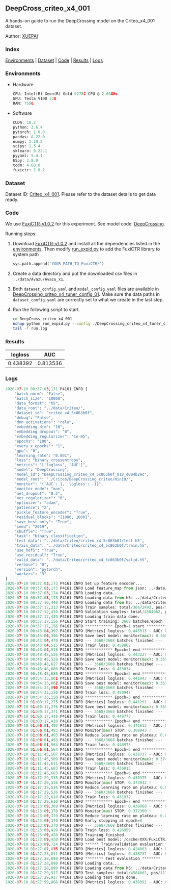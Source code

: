## DeepCross_criteo_x4_001

A hands-on guide to run the DeepCrossing model on the Criteo_x4_001 dataset.

Author: [XUEPAI](https://github.com/xue-pai)

### Index
[Environments](#Environments) | [Dataset](#Dataset) | [Code](#Code) | [Results](#Results) | [Logs](#Logs)

### Environments
+ Hardware

  ```python
  CPU: Intel(R) Xeon(R) Gold 6278C CPU @ 2.60GHz
  GPU: Tesla V100 32G
  RAM: 755G

  ```

+ Software

  ```python
  CUDA: 10.2
  python: 3.6.4
  pytorch: 1.0.0
  pandas: 0.22.0
  numpy: 1.19.2
  scipy: 1.5.4
  sklearn: 0.22.1
  pyyaml: 5.4.1
  h5py: 2.8.0
  tqdm: 4.60.0
  fuxictr: 1.0.2
  ```

### Dataset
Dataset ID: [Criteo_x4_001](https://github.com/openbenchmark/BARS/blob/master/ctr_prediction/datasets/Criteo/README.md#Criteo_x4_001). Please refer to the dataset details to get data ready.

### Code

We use [FuxiCTR-v1.0.2](fuxictr_url) for this experiment. See model code: [DeepCrossing](https://github.com/xue-pai/FuxiCTR/blob/v1.0.2/fuxictr/pytorch/models/DeepCrossing.py).

Running steps:

1. Download [FuxiCTR-v1.0.2](fuxictr_url) and install all the dependencies listed in the [environments](#environments). Then modify [run_expid.py](./run_expid.py#L5) to add the FuxiCTR library to system path
    
    ```python
    sys.path.append('YOUR_PATH_TO_FuxiCTR/')
    ```

2. Create a data directory and put the downloaded csv files in `../data/Avazu/Avazu_x1`.

3. Both `dataset_config.yaml` and `model_config.yaml` files are available in [DeepCrossing_criteo_x4_tuner_config_01](./DeepCrossing_criteo_x4_tuner_config_01). Make sure the data paths in `dataset_config.yaml` are correctly set to what we create in the last step.

4. Run the following script to start.

    ```bash
    cd DeepCross_criteo_x4_001
    nohup python run_expid.py --config ./DeepCrossing_criteo_x4_tuner_config_01 --expid DeepCrossing_criteo_x4_018_3638c8fb --gpu 0 > run.log &
    tail -f run.log
    ```

### Results

| logloss | AUC  |
|:--------------------:|:--------------------:|
| 0.438392 | 0.813536  |


### Logs
```python
2020-07-10 00:37:03,171 P4161 INFO {
    "batch_norm": "False",
    "batch_size": "10000",
    "data_format": "h5",
    "data_root": "../data/Criteo/",
    "dataset_id": "criteo_x4_5c863b0f",
    "debug": "False",
    "dnn_activations": "relu",
    "embedding_dim": "16",
    "embedding_dropout": "0",
    "embedding_regularizer": "1e-05",
    "epochs": "100",
    "every_x_epochs": "1",
    "gpu": "0",
    "learning_rate": "0.001",
    "loss": "binary_crossentropy",
    "metrics": "['logloss', 'AUC']",
    "model": "DeepCrossing",
    "model_id": "DeepCrossing_criteo_x4_5c863b0f_018_d094b29c",
    "model_root": "./Criteo/DeepCrossing_criteo/min10/",
    "monitor": "{'AUC': 1, 'logloss': -1}",
    "monitor_mode": "max",
    "net_dropout": "0.2",
    "net_regularizer": "0",
    "optimizer": "adam",
    "patience": "2",
    "pickle_feature_encoder": "True",
    "residual_blocks": "[1000, 1000]",
    "save_best_only": "True",
    "seed": "2019",
    "shuffle": "True",
    "task": "binary_classification",
    "test_data": "../data/Criteo/criteo_x4_5c863b0f/test.h5",
    "train_data": "../data/Criteo/criteo_x4_5c863b0f/train.h5",
    "use_hdf5": "True",
    "use_residual": "True",
    "valid_data": "../data/Criteo/criteo_x4_5c863b0f/valid.h5",
    "verbose": "0",
    "version": "pytorch",
    "workers": "3"
}
2020-07-10 00:37:03,173 P4161 INFO Set up feature encoder...
2020-07-10 00:37:03,173 P4161 INFO Load feature_map from json: ../data/Criteo/criteo_x4_5c863b0f/feature_map.json
2020-07-10 00:37:03,174 P4161 INFO Loading data...
2020-07-10 00:37:03,178 P4161 INFO Loading data from h5: ../data/Criteo/criteo_x4_5c863b0f/train.h5
2020-07-10 00:37:10,440 P4161 INFO Loading data from h5: ../data/Criteo/criteo_x4_5c863b0f/valid.h5
2020-07-10 00:37:12,313 P4161 INFO Train samples: total/36672493, pos/9396350, neg/27276143, ratio/25.62%
2020-07-10 00:37:12,439 P4161 INFO Validation samples: total/4584062, pos/1174544, neg/3409518, ratio/25.62%
2020-07-10 00:37:12,439 P4161 INFO Loading train data done.
2020-07-10 00:37:17,156 P4161 INFO Start training: 3668 batches/epoch
2020-07-10 00:37:17,156 P4161 INFO ************ Epoch=1 start ************
2020-07-10 00:43:04,392 P4161 INFO [Metrics] logloss: 0.445513 - AUC: 0.805904
2020-07-10 00:43:04,396 P4161 INFO Save best model: monitor(max): 0.360390
2020-07-10 00:43:04,470 P4161 INFO --- 3668/3668 batches finished ---
2020-07-10 00:43:04,515 P4161 INFO Train loss: 0.458962
2020-07-10 00:43:04,516 P4161 INFO ************ Epoch=1 end ************
2020-07-10 00:48:48,526 P4161 INFO [Metrics] logloss: 0.443227 - AUC: 0.808416
2020-07-10 00:48:48,528 P4161 INFO Save best model: monitor(max): 0.365189
2020-07-10 00:48:48,627 P4161 INFO --- 3668/3668 batches finished ---
2020-07-10 00:48:48,680 P4161 INFO Train loss: 0.453034
2020-07-10 00:48:48,680 P4161 INFO ************ Epoch=2 end ************
2020-07-10 00:54:33,001 P4161 INFO [Metrics] logloss: 0.441943 - AUC: 0.809699
2020-07-10 00:54:33,002 P4161 INFO Save best model: monitor(max): 0.367756
2020-07-10 00:54:33,090 P4161 INFO --- 3668/3668 batches finished ---
2020-07-10 00:54:33,150 P4161 INFO Train loss: 0.450947
2020-07-10 00:54:33,150 P4161 INFO ************ Epoch=3 end ************
2020-07-10 01:00:17,275 P4161 INFO [Metrics] logloss: 0.441291 - AUC: 0.810400
2020-07-10 01:00:17,276 P4161 INFO Save best model: monitor(max): 0.369109
2020-07-10 01:00:17,371 P4161 INFO --- 3668/3668 batches finished ---
2020-07-10 01:00:17,418 P4161 INFO Train loss: 0.449773
2020-07-10 01:00:17,418 P4161 INFO ************ Epoch=4 end ************
2020-07-10 01:06:01,492 P4161 INFO [Metrics] logloss: 0.441612 - AUC: 0.810555
2020-07-10 01:06:01,493 P4161 INFO Monitor(max) STOP: 0.368943 !
2020-07-10 01:06:01,493 P4161 INFO Reduce learning rate on plateau: 0.000100
2020-07-10 01:06:01,493 P4161 INFO --- 3668/3668 batches finished ---
2020-07-10 01:06:01,564 P4161 INFO Train loss: 0.448975
2020-07-10 01:06:01,564 P4161 INFO ************ Epoch=5 end ************
2020-07-10 01:11:45,507 P4161 INFO [Metrics] logloss: 0.438737 - AUC: 0.813095
2020-07-10 01:11:45,509 P4161 INFO Save best model: monitor(max): 0.374358
2020-07-10 01:11:45,631 P4161 INFO --- 3668/3668 batches finished ---
2020-07-10 01:11:45,683 P4161 INFO Train loss: 0.436915
2020-07-10 01:11:45,683 P4161 INFO ************ Epoch=6 end ************
2020-07-10 01:17:29,535 P4161 INFO [Metrics] logloss: 0.438975 - AUC: 0.812917
2020-07-10 01:17:29,536 P4161 INFO Monitor(max) STOP: 0.373942 !
2020-07-10 01:17:29,536 P4161 INFO Reduce learning rate on plateau: 0.000010
2020-07-10 01:17:29,536 P4161 INFO --- 3668/3668 batches finished ---
2020-07-10 01:17:29,610 P4161 INFO Train loss: 0.431932
2020-07-10 01:17:29,610 P4161 INFO ************ Epoch=7 end ************
2020-07-10 01:23:09,369 P4161 INFO [Metrics] logloss: 0.439968 - AUC: 0.812268
2020-07-10 01:23:09,370 P4161 INFO Monitor(max) STOP: 0.372300 !
2020-07-10 01:23:09,370 P4161 INFO Reduce learning rate on plateau: 0.000001
2020-07-10 01:23:09,370 P4161 INFO Early stopping at epoch=8
2020-07-10 01:23:09,370 P4161 INFO --- 3668/3668 batches finished ---
2020-07-10 01:23:09,420 P4161 INFO Train loss: 0.426959
2020-07-10 01:23:09,420 P4161 INFO Training finished.
2020-07-10 01:23:09,420 P4161 INFO Load best model: /cache/XXX/FuxiCTR/benchmarks/Criteo/DeepCrossing_criteo/min10/criteo_x4_5c863b0f/DeepCrossing_criteo_x4_5c863b0f_018_d094b29c_model.ckpt
2020-07-10 01:23:09,724 P4161 INFO ****** Train/validation evaluation ******
2020-07-10 01:27:02,035 P4161 INFO [Metrics] logloss: 0.424063 - AUC: 0.828717
2020-07-10 01:27:28,811 P4161 INFO [Metrics] logloss: 0.438737 - AUC: 0.813095
2020-07-10 01:27:28,890 P4161 INFO ******** Test evaluation ********
2020-07-10 01:27:28,890 P4161 INFO Loading data...
2020-07-10 01:27:28,890 P4161 INFO Loading data from h5: ../data/Criteo/criteo_x4_5c863b0f/test.h5
2020-07-10 01:27:29,917 P4161 INFO Test samples: total/4584062, pos/1174544, neg/3409518, ratio/25.62%
2020-07-10 01:27:29,917 P4161 INFO Loading test data done.
2020-07-10 01:27:59,868 P4161 INFO [Metrics] logloss: 0.438392 - AUC: 0.813536

```
